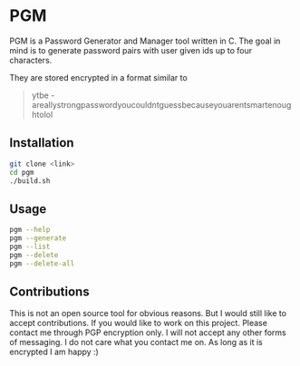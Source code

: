 # PGM
PGM is a Password Generator and Manager tool written in C. The goal in mind is
to generate password pairs with user given ids up to four characters.

They are stored encrypted in a format similar to 
> ytbe - areallystrongpasswordyoucouldntguessbecauseyouarentsmartenoughtolol

## Installation
```bash
git clone <link>
cd pgm
./build.sh
```

## Usage
```bash
pgm --help
pgm --generate
pgm --list
pgm --delete
pgm --delete-all
```

## Contributions
This is not an open source tool for obvious reasons. But I would still like to
accept contributions. If you would like to work on this project. Please contact
me through PGP encryption only. I will not accept any other forms of messaging.
I do not care what you contact me on. As long as it is encrypted I am happy :)
